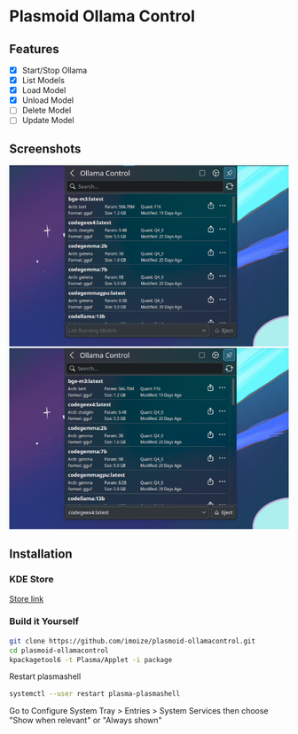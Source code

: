 # Plasmoid Ollama Control

## Features

- [X] Start/Stop Ollama
- [X] List Models
- [X] Load Model
- [X] Unload Model
- [ ] Delete Model
- [ ] Update Model

## Screenshots

![](./images/screenshot1.png)
![](./images/screenshot2.png)

## Installation

### KDE Store

[Store link](https://store.kde.org/p/2196368/)

### Build it Yourself

```bash
git clone https://github.com/imoize/plasmoid-ollamacontrol.git
cd plasmoid-ollamacontrol
kpackagetool6 -t Plasma/Applet -i package
```

Restart plasmashell
```bash
systemctl --user restart plasma-plasmashell
```

Go to Configure System Tray > Entries > System Services then choose "Show when relevant" or "Always shown"